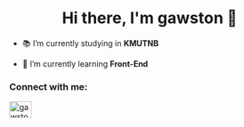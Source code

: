 <h1 align="center">Hi there, I'm gawston 👋</h1>

- 📚 I’m currently studying in **KMUTNB**

- 🌱 I’m currently learning **Front-End**

<h3 align="left">Connect with me:</h3>
<p align="left">
<a href="https://instagram.com/gawstonn_" target="blank"><img align="center" src="https://raw.githubusercontent.com/rahuldkjain/github-profile-readme-generator/master/src/images/icons/Social/instagram.svg" alt="gawstonn_" height="30" width="40" /></a>
</p>
